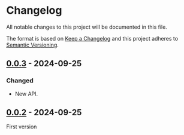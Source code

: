 # Changelog
All notable changes to this project will be documented in this file.

The format is based on [Keep a Changelog](https://keepachangelog.com/) and this
project adheres to [Semantic Versioning](https://semver.org/).

## [0.0.3] - 2024-09-25
### Changed
- New API.

## [0.0.2] - 2024-09-25
First version

[0.0.3]: https://github.com/oscarotero/vscode-css-patterns/compare/v0.0.2...v0.0.3
[0.0.2]: https://github.com/oscarotero/vscode-css-patterns/releases/tag/v0.0.2

